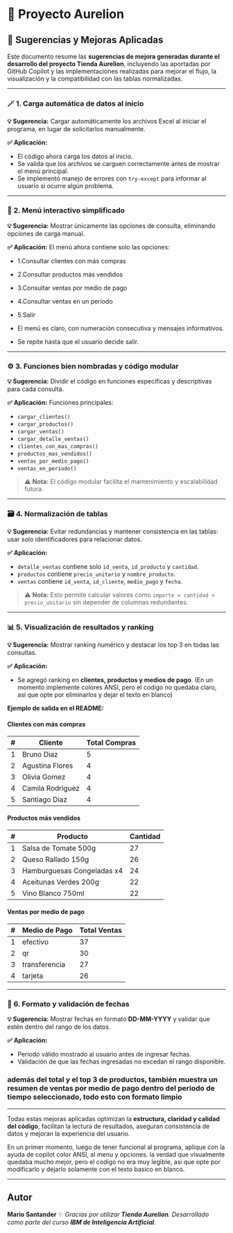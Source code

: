 # 🧠 Proyecto Aurelion

## 📝 Sugerencias y Mejoras Aplicadas

Este documento resume las **sugerencias de mejora generadas durante el desarrollo del proyecto Tienda Aurelion**, incluyendo las aportadas por GitHub Copilot y las implementaciones realizadas para mejorar el flujo, la visualización y la compatibilidad con las tablas normalizadas.

---

### 🪄 1. Carga automática de datos al inicio

**💡 Sugerencia:**
Cargar automáticamente los archivos Excel al iniciar el programa, en lugar de solicitarlos manualmente.

**✅ Aplicación:**

* El código ahora carga los datos al inicio.
* Se valida que los archivos se carguen correctamente antes de mostrar el menú principal.
* Se implementó manejo de errores con `try-except` para informar al usuario si ocurre algún problema.

---

### 🧭 2. Menú interactivo simplificado

**💡 Sugerencia:**
Mostrar únicamente las opciones de consulta, eliminando opciones de carga manual.

**✅ Aplicación:**
El menú ahora contiene solo las opciones:

* 1.Consultar clientes con más compras

* 2.Consultar productos más vendidos

* 3.Consultar ventas por medio de pago

* 4.Consultar ventas en un período

* 5.Salir

* El menú es claro, con numeración consecutiva y mensajes informativos.

* Se repite hasta que el usuario decide salir.

---

### ⚙️ 3. Funciones bien nombradas y código modular

**💡 Sugerencia:**
Dividir el código en funciones específicas y descriptivas para cada consulta.

**✅ Aplicación:**
Funciones principales:

* `cargar_clientes()`
* `cargar_productos()`
* `cargar_ventas()`
* `cargar_detalle_ventas()`
* `clientes_con_mas_compras()`
* `productos_mas_vendidos()`
* `ventas_por_medio_pago()`
* `ventas_en_periodo()`

> ⚠️ **Nota:** El código modular facilita el mantenimiento y escalabilidad futura.

---

### 🗃️ 4. Normalización de tablas

**💡 Sugerencia:**
Evitar redundancias y mantener consistencia en las tablas: usar solo identificadores para relacionar datos.

**✅ Aplicación:**

* `detalle_ventas` contiene solo `id_venta`, `id_producto` y `cantidad`.
* `productos` contiene `precio_unitario` y `nombre_producto`.
* `ventas` contiene `id_venta`, `id_cliente`, `medio_pago` y `fecha`.

> ⚠️ **Nota:** Esto permite calcular valores como `importe = cantidad × precio_unitario` sin depender de columnas redundantes.

---

### 📊 5. Visualización de resultados y ranking

**💡 Sugerencia:**
Mostrar ranking numérico y destacar los top 3 en todas las consultas.

**✅ Aplicación:**

* Se agregó ranking en **clientes, productos y medios de pago**.
(En un momento implemente colores ANSI, pero el codigo no quedaba claro, asi que opte por eliminarlos y dejar el texto en blanco)

**Ejemplo de salida en el README:**

#### Clientes con más compras

| #   | Cliente          | Total Compras  |
| --- | ---------------- | -------------  |
| 1 | Bruno Diaz       | 5             |
| 2 | Agustina Flores  | 4             |
| 3 | Olivia Gomez     | 4             |
| 4 | Camila Rodriguez | 4              |
| 5 | Santiago Diaz    | 4              |

#### Productos más vendidos

| #   | Producto                   | Cantidad |
| --- | -------------------------- | -------- |
| 1 | Salsa de Tomate 500g       | 27       |
| 2 | Queso Rallado 150g         | 26       |
| 3 | Hamburguesas Congeladas x4 | 24       |
| 4 | Aceitunas Verdes 200g      | 22       |
| 5 | Vino Blanco 750ml          | 22       |

#### Ventas por medio de pago

| #   | Medio de Pago | Total Ventas |
| --- | ------------- | ------------ |
| 1 | efectivo      | 37           |
| 2 | qr            | 30           |
| 3 | transferencia | 27           |
| 4 | tarjeta       | 26           |

---

### 📅 6. Formato y validación de fechas

**💡 Sugerencia:**
Mostrar fechas en formato **DD-MM-YYYY** y validar que estén dentro del rango de los datos.

**✅ Aplicación:**

* Periodo válido mostrado al usuario antes de ingresar fechas.
* Validación de que las fechas ingresadas no excedan el rango disponible.

### además del total y el top 3 de productos, también muestra un resumen de ventas por medio de pago dentro del periodo de tiempo seleccionado, todo esto con formato limpio

---

Todas estas mejoras aplicadas optimizan la **estructura, claridad y calidad del código**, facilitan la lectura de resultados, aseguran consistencia de datos y mejoran la experiencia del usuario.

En un primer momento, luego de tener funcional al programa, aplique con la ayuda de copilot color ANSI, al menu y opciones. la verdad que visualmente quedaba mucho mejor, pero el codigo no era muy legible, asi que opte por modificarlo y dejarlo solamente con el texto basico en blanco.

---

## Autor

**Mario Santander**
✨ *Gracias por utilizar **Tienda Aurelion**. Desarrollado como parte del curso **IBM de Inteligencia Artificial**.*
